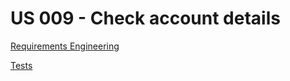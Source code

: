 # US 009 - Check account details

[Requirements Engineering](01.requirements-engineering/readme.md)

[Tests](02.tests/readme.md)
